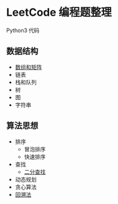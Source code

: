 # LeetCode 编程题整理
Python3 代码
## 数据结构
- [数组和矩阵](数组和矩阵.md)
- 链表
- 栈和队列
- 树
- 图
- 字符串
## 算法思想
- 排序
  - 冒泡排序
  - 快速排序
- 查找
  - [二分查找](二分查找.md)
- 动态规划
- 贪心算法
- [回溯法](回溯法.md)
